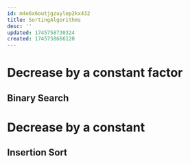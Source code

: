 ```yaml
---
id: m4o6x6outjgzuylep2kx432
title: SortingAlgorithms
desc: ''
updated: 1745758730324
created: 1745758666120
---
```


# Decrease by a constant factor
## Binary Search

# Decrease by a constant
## Insertion Sort

